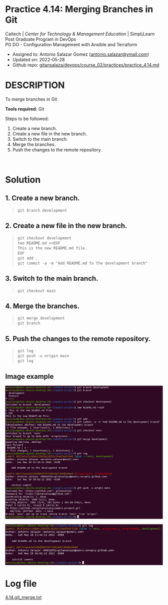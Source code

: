 # Practice 4.14: Merging Branches in Git

Caltech | _Center for Technology & Management Education_ | Simpl¡Learn <br/>
Post Graduate Program in DevOps <br/>
PG DO - Configuration Management with Ansible and Terraform <br/>

- Assigned to: Antonio Salazar Gomez ([antonio.salazar@ymail.com](mailto:antonio.salazar@ymail.com))
- Updated on:  2022-05-28 
- Github repo: [gitansalaza/devops/course_02/practices/practice_4.14.md](https://github.com/gitansalaza/devops/blob/main/course_02/practices/practice_4.14.md)

# DESCRIPTION
To merge branches in Git

**Tools required**: Git

Steps to be followed:

1. Create a new branch.
2. Create a new file in the new branch.
3. Switch to the main branch.
4. Merge the branches.
5. Push the changes to the remote repository.


<br/>

# Solution
## 1. Create a new branch.
  
  >```
  > git branch development
  >```

## 2. Create a new file in the new branch.

  >```
  > git checkout development
  > tee README.md <<EOF
  > This is the new README.md file.
  > EOF
  > git add .
  > git commit -a -m "Add README.md to the development branch"
  >```

## 3. Switch to the main branch.

  >```
  > git checkout main
  >```

## 4. Merge the branches.

  >```
  > git merge development
  > git branch
  > 
  >```

## 5. Push the changes to the remote repository.

  >```
  > git log
  > git push -u origin main
  > git log
  >```

## Image example
  ![1](images/4.14.git_merge_01.jpg)

  ![2](images/4.14.git_merge_02.jpg)


# Log file
[4.14.git_merge.txt](logs/4.14.git_merge.txt) 
